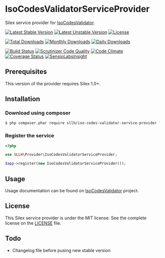 # IsoCodesValidatorServiceProvider

Silex service provider for [IsoCodesValidator](https://github.com/Soullivaneuh/IsoCodesValidator).

[![Latest Stable Version](https://poser.pugx.org/sllh/iso-codes-validator-service-provider/v/stable)](https://packagist.org/packages/sllh/iso-codes-validator-service-provider)
[![Latest Unstable Version](https://poser.pugx.org/sllh/iso-codes-validator-service-provider/v/unstable)](https://packagist.org/packages/sllh/iso-codes-validator-service-provider)
[![License](https://poser.pugx.org/sllh/iso-codes-validator-service-provider/license)](https://packagist.org/packages/sllh/iso-codes-validator-service-provider)

[![Total Downloads](https://poser.pugx.org/sllh/iso-codes-validator-service-provider/downloads)](https://packagist.org/packages/sllh/iso-codes-validator-service-provider)
[![Monthly Downloads](https://poser.pugx.org/sllh/iso-codes-validator-service-provider/d/monthly)](https://packagist.org/packages/sllh/iso-codes-validator-service-provider)
[![Daily Downloads](https://poser.pugx.org/sllh/iso-codes-validator-service-provider/d/daily)](https://packagist.org/packages/sllh/iso-codes-validator-service-provider)

[![Build Status](https://travis-ci.org/Soullivaneuh/IsoCodesValidatorServiceProvider.svg?branch=master)](https://travis-ci.org/Soullivaneuh/IsoCodesValidatorServiceProvider)
[![Scrutinizer Code Quality](https://scrutinizer-ci.com/g/Soullivaneuh/IsoCodesValidatorServiceProvider/badges/quality-score.png?b=master)](https://scrutinizer-ci.com/g/Soullivaneuh/IsoCodesValidatorServiceProvider/?branch=master)
[![Code Climate](https://codeclimate.com/github/Soullivaneuh/IsoCodesValidatorServiceProvider/badges/gpa.svg)](https://codeclimate.com/github/Soullivaneuh/IsoCodesValidatorServiceProvider)
[![Coverage Status](https://coveralls.io/repos/Soullivaneuh/IsoCodesValidatorServiceProvider/badge.svg?branch=master)](https://coveralls.io/r/Soullivaneuh/IsoCodesValidatorServiceProvider?branch=master)
[![SensioLabsInsight](https://insight.sensiolabs.com/projects/e8cef875-a548-42be-98e4-cebd4db0bb6e/mini.png)](https://insight.sensiolabs.com/projects/e8cef875-a548-42be-98e4-cebd4db0bb6e)

## Prerequisites

This version of the provider requires Silex 1.0+.

## Installation

### Download using composer

``` bash
$ php composer.phar require sllh/iso-codes-validator-service-provider "~1.0"
```

### Register the service

```php
<?php

use SLLH\Provider\IsoCodesValidatorServiceProvider;

$app->register(new IsoCodesValidatorServiceProvider());
```

## Usage

Usage documentation can be found on [IsoCodesValidator](https://github.com/Soullivaneuh/IsoCodesValidator) project.

## License

This Silex service provider is under the MIT license. See the complete license on the [LICENSE](https://github.com/Soullivaneuh/IsoCodesValidatorServiceProvider/blob/master/LICENSE) file.

## Todo

 * Changelog file before pusing new stable version
